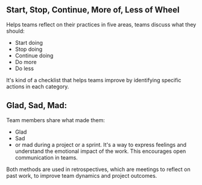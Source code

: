 ## Start, Stop, Continue, More of, Less of Wheel 
Helps teams reflect on their practices in five areas, teams discuss what they should:
- Start doing
- Stop doing
- Continue doing
- Do more
- Do less 

It's kind of a checklist that helps teams improve by identifying specific actions in each category.

## Glad, Sad, Mad: 

Team members share what made them:
- Glad
- Sad
- or mad 
during a project or a sprint. It's a way to express feelings and understand the emotional impact of the work. This encourages open communication in teams.

Both methods are used in retrospectives, which are meetings to reflect on past work, to improve team dynamics and project outcomes.
